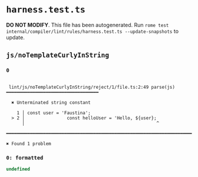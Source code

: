 # `harness.test.ts`

**DO NOT MODIFY**. This file has been autogenerated. Run `rome test internal/compiler/lint/rules/harness.test.ts --update-snapshots` to update.

## `js/noTemplateCurlyInString`

### `0`

```

 lint/js/noTemplateCurlyInString/reject/1/file.ts:2:49 parse(js) ━━━━━━━━━━━━━━━━━━━━━━━━━━━━━━━━━━━

  ✖ Unterminated string constant

    1 │ const user = 'Faustina';
  > 2 │                const helloUser = 'Hello, ${user};
      │                                                  ^

━━━━━━━━━━━━━━━━━━━━━━━━━━━━━━━━━━━━━━━━━━━━━━━━━━━━━━━━━━━━━━━━━━━━━━━━━━━━━━━━━━━━━━━━━━━━━━━━━━━━

✖ Found 1 problem

```

### `0: formatted`

```javascript
undefined
```

